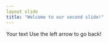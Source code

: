 ```yaml
---
layout slide
title: "Welcome to our second slide!"
---
```

Your text
Use the left arrow to go back!
